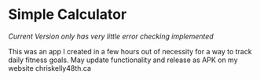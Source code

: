 # Simple Calculator

*Current Version only has very little error checking implemented*

This was an app I created in a few hours out of necessity for a way to track daily fitness goals. May update functionality and release as APK on my website chriskelly48th.ca
